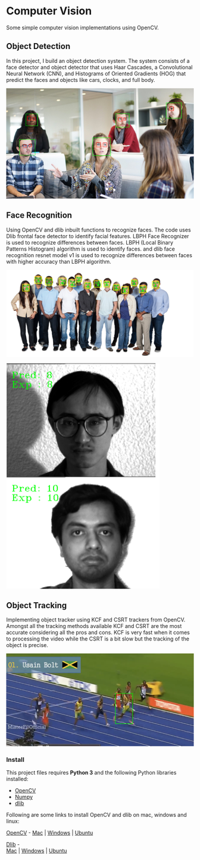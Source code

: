 # Computer Vision
Some simple computer vision implementations using OpenCV.

## Object Detection
In this project, I build an object detection system. The system consists 
of a face detector and object detector that uses Haar Cascades, a 
Convolutional Neural Network (CNN), and Histograms of Oriented Gradients 
(HOG) that predict the faces and objects like cars, clocks, and full 
body.

![github-octocat](https://github.com/sevdaimany/Computer_Vision_Projects/blob/master/screenshots/face_detection.png)



## Face Recognition
Using OpenCV and dlib inbuilt functions to recognize faces. The code uses  Dlib frontal face 
detector to identify facial features. LBPH Face Recognizer is used to recognize differences 
between faces. LBPH (Local Binary Patterns Histogram) algorithm is used to identify faces.
and dlib face recognition resnet model v1 is used to recognize differences between faces with 
higher accuracy than LBPH algorithm.

![github-octocat](https://github.com/sevdaimany/Computer_Vision_Projects/blob/master/screenshots/face_recognition_1.png)

![github-octocat](https://github.com/sevdaimany/Computer_Vision_Projects/blob/master/screenshots/face_recognition_2.png)


## Object Tracking

Implementing object tracker using KCF and CSRT trackers from OpenCV.
Amongst all the tracking methods available KCF and CSRT are the most accurate considering all 
the pros and cons. KCF is very fast when it comes to processing the video while the CSRT is a 
bit slow but the tracking of the object is precise.


![github-octocat](https://github.com/sevdaimany/Computer_Vision_Projects/blob/master/screenshots/object_tracking.png)


### Install

This project files requires **Python 3** and the following Python 
libraries installed:

- [OpenCV](https://opencv.org/)
- [Numpy](http://numpy.org/)
- [dlib](https://github.com/davisking/dlib)

Following are some links to install OpenCV and dlib on mac, windows and 
linux:


[OpenCV](https://github.com/opencv/opencv) - 
[Mac](https://www.learnopencv.com/install-opencv3-on-macos/) | 
[Windows](https://www.learnopencv.com/install-opencv3-on-windows/) | 
[Ubuntu](https://www.learnopencv.com/install-opencv3-on-ubuntu/)


[Dlib](https://github.com/davisking/dlib) -   
[Mac](https://www.learnopencv.com/install-dlib-on-macos/) | 
[Windows](https://www.learnopencv.com/install-dlib-on-windows/) | 
[Ubuntu](https://www.pyimagesearch.com/2017/03/27/how-to-install-dlib/)


